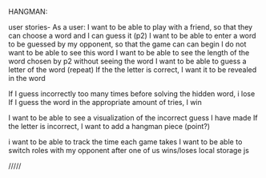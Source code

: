 HANGMAN:

user stories-
As a user:
  I want to be able to play with a friend, so that they can choose a word and I can guess it
  (p2) I want to be able to enter a word to be guessed by my opponent, so that the game can can begin
  I do not want to be able to see this word
  I want to be able to see the length of the word chosen by p2 without seeing the word
  I want to be able to guess a letter of the word (repeat)
  If the the letter is correct, I want it to be revealed in the word

  If I guess incorrectly too many times before solving the hidden word, i lose
  If I guess the word in the appropriate amount of tries, I win

  I want to be able to see a visualization of the incorrect guess I have made
  If the letter is incorrect, I want to add a hangman piece (point?)

  i want to be able to track the time each game takes
  I want to be able to switch roles with my opponent after one of us wins/loses
  local storage js

  /////
  
